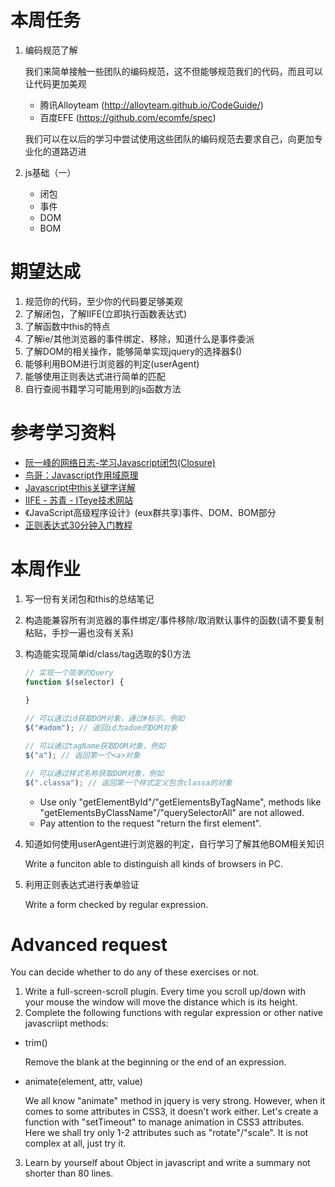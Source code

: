 # 本周任务
1. 编码规范了解

    我们来简单接触一些团队的编码规范，这不但能够规范我们的代码，而且可以让代码更加美观

    - 腾讯Alloyteam (http://alloyteam.github.io/CodeGuide/)
    - 百度EFE (https://github.com/ecomfe/spec)
    
    我们可以在以后的学习中尝试使用这些团队的编码规范去要求自己，向更加专业化的道路迈进

2. js基础（一）
    - 闭包
    - 事件
    - DOM
    - BOM

# 期望达成
1. 规范你的代码，至少你的代码要足够美观
2. 了解闭包，了解IIFE(立即执行函数表达式)
3. 了解函数中this的特点
4. 了解ie/其他浏览器的事件绑定、移除，知道什么是事件委派
5. 了解DOM的相关操作，能够简单实现jquery的选择器$()
6. 能够利用BOM进行浏览器的判定(userAgent)
7. 能够使用正则表达式进行简单的匹配
8. 自行查阅书籍学习可能用到的js函数方法

# 参考学习资料
- [阮一峰的网络日志-学习Javascript闭包(Closure)](http://www.ruanyifeng.com/blog/2009/08/learning_javascript_closures.html)
- [鸟哥：Javascript作用域原理](http://www.laruence.com/2009/05/28/863.html)
- [Javascript中this关键字详解](http://www.cnblogs.com/justany/archive/2012/11/01/the_keyword_this_in_javascript.html)
- [IIFE - 苏青 - ITeye技术网站](http://suqing.iteye.com/blog/1981591/)
- 《JavaScript高级程序设计》(eux群共享)事件、DOM、BOM部分
- [正则表达式30分钟入门教程](http://www.jb51.net/tools/zhengze.html)

# 本周作业
1. 写一份有关闭包和this的总结笔记
2. 构造能兼容所有浏览器的事件绑定/事件移除/取消默认事件的函数(请不要复制粘贴，手抄一遍也没有关系)
3. 构造能实现简单id/class/tag选取的$()方法
    ```javascript
    // 实现一个简单的Query
    function $(selector) {
        
    }
    
    // 可以通过id获取DOM对象，通过#标示，例如
    $("#adom"); // 返回id为adom的DOM对象
    
    // 可以通过tagName获取DOM对象，例如
    $("a"); // 返回第一个<a>对象
    
    // 可以通过样式名称获取DOM对象，例如
    $(".classa"); // 返回第一个样式定义包含classa的对象
    ```
    - Use only "getElementById"/"getElementsByTagName", methods like "getElementsByClassName"/"querySelectorAll" are not allowed.
    - Pay attention to the request "return the first element".
4. 知道如何使用userAgent进行浏览器的判定，自行学习了解其他BOM相关知识
   
    Write a funciton able to distinguish all kinds of browsers in PC.
5. 利用正则表达式进行表单验证

    Write a form checked by regular expression.

# Advanced request
You can decide whether to do any of these exercises or not.

1. Write a full-screen-scroll plugin. Every time you scroll up/down with your mouse the window will move the distance which is its height.
2. Complete the following functions with regular expression or other native javascriipt methods:
  - trim()
  
    Remove the blank at the beginning or the end of an expression.
  - animate(element, attr, value)
  
    We all know "animate" method in jquery is very strong. However, when it comes to some attributes in CSS3, it doesn't work either. Let's create a function with "setTimeout" to manage animation in CSS3 attributes. Here we shall try only 1-2 attributes such as "rotate"/"scale". It is not complex at all, just try it.
3. Learn by yourself about Object in javascript and write a summary not shorter than 80 lines.
